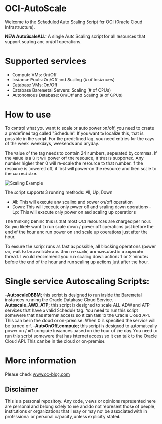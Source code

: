 # OCI-AutoScale

Welcome to the Scheduled Auto Scaling Script for OCI (Oracle Cloud Infrastructure).

**NEW AutoScaleALL:** A single Auto Scaling script for all resources that support scaling and on/off operations.

# Supported services
- Compute VMs: On/Off
- Instance Pools: On/Off and Scaling (# of instances)
- Database VMs: On/Off
- Database Baremetal Servers: Scaling (# of CPUs)
- Autonomous Database: On/Off and Scaling (# of CPUs)

# How to use
To control what you want to scale or auto power on/off, you need to create a predefined tag called "Schedule". If you want to
localize this, that is possible in the script. For the predefined tag, you need entries for the days of the week, weekdays, weekends and anyday.

The value of the tag needs to contain 24 numbers, seperated by commas. If the value is a 0 it will power off the resource,
if that is supported. Any number higher then 0 will re-scale the resource to that number. If the resource is
powered off, it first will power-on the resource and then scale to the correct size.

![Scaling Example](https://www.oc-blog.com/wp-content/uploads/2018/09/atp_scale-1024x445.png)

The script supports 3 running methods: All, Up, Down

- All: This will execute any scaling and power on/off operation
- Down: This will execute only power off and scaling down operations
-Up: This will execute only power on and scaling up operations

The thinking behind this is that most OCI resources are charged per hour. So you likely want to run scale down / power off operations 
just before the end of the hour and run power on and scale up operations just after the hour.

To ensure the script runs as fast as possible, all blocking operations (power on, wait to be available and then re-scale) are executed in a seperate thread. I would recommend you run scaling down actions 1 or 2 minutes before the end of the hour and run scaling up actions just after the hour.

# Single service Autoscaling Scripts:
-**AutoscaleDBBM;** this script is designed to run inside the Baremetal instances running the Oracle Database Cloud Service.
-**Autoscale_AWD_ATP;** this script is designed to scale ALL ADW and ATP services that have a valid Schedule tag. You need to run this script somewere that has internet access so it can talk to the Oracle Cloud API. This can be in the cloud or on-premise. When 0 is specified the service will be turned off.
-**AutoOnOff_compute;** this script is designed to automatically power on / off compute instances based on the hour of the day. You need to run this script somewere that has internet access so it can talk to the Oracle Cloud API. This can be in the cloud or on-premise.


# More information
Please check www.oc-blog.com


## Disclaimer
This is a personal repository. Any code, views or opinions represented here are personal and belong solely to me and do not represent those of people, institutions or organizations that I may or may not be associated with in professional or personal capacity, unless explicitly stated.
